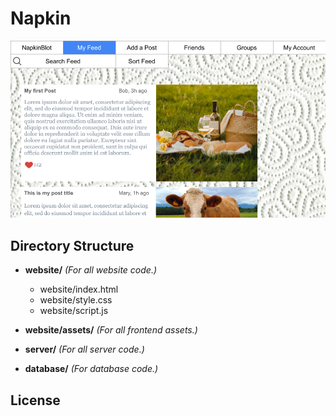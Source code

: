 # Napkin

![Mockup](mockup/mockup.png)

## Directory Structure

- **website/** _(For all website code.)_
  - website/index.html
  - website/style.css
  - website/script.js
- **website/assets/** _(For all frontend assets.)_

- **server/** _(For all server code.)_

- **database/** _(For database code.)_

## License
